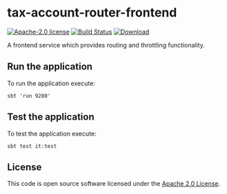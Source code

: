 # tax-account-router-frontend

[![Apache-2.0 license](http://img.shields.io/badge/license-Apache-brightgreen.svg)](http://www.apache.org/licenses/LICENSE-2.0.html) [![Build Status](https://travis-ci.org/hmrc/tax-account-router-frontend.svg)](https://travis-ci.org/hmrc/tax-account-router-frontend) [ ![Download](https://api.bintray.com/packages/hmrc/releases/tax-account-router-frontend/images/download.svg) ](https://bintray.com/hmrc/releases/tax-account-router-frontend/_latestVersion)

A frontend service which provides routing and throttling functionality. 

## Run the application 

To run the application execute:

```
sbt 'run 9280' 
```

## Test the application

To test the application execute:

```
sbt test it:test 
```


## License ##

This code is open source software licensed under the [Apache 2.0 License]("http://www.apache.org/licenses/LICENSE-2.0.html").

